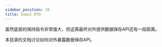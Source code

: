 ```yaml
---
sidebar_position: 10
title: Input DTO
---
```


虽然底层的保持指令非常强大，但这离最终对外提供数据保存API还有一段距离。

本目录的文档讨论如何对外暴露数据保存API。